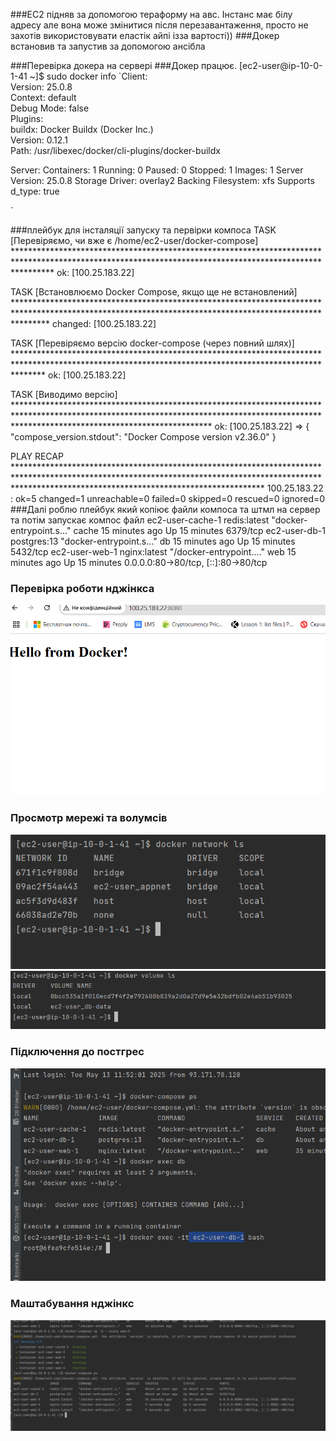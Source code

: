 ###EC2 підняв за допомогою тераформу на авс. 
Інстанс має білу адресу але вона може змінитися після перезавантаження, просто не захотів використовувати еластік айпі ізза вартості))
###Докер встановив та запустив за допомогою ансібла 

###Перевірка докера на сервері
###Докер працює.
[ec2-user@ip-10-0-1-41 ~]$ sudo docker info
`Client:                                                    
Version:    25.0.8                                        
Context:    default                                       
Debug Mode: false                                         
Plugins:                                                  
buildx: Docker Buildx (Docker Inc.)                      
Version:  0.12.1                                       
Path:     /usr/libexec/docker/cli-plugins/docker-buildx

Server:
Containers: 1
Running: 0
Paused: 0
Stopped: 1
Images: 1
Server Version: 25.0.8
Storage Driver: overlay2
Backing Filesystem: xfs
Supports d_type: true

`



###плейбук для інсталяції запуску та первірки компоса
TASK [Перевіряємо, чи вже є /home/ec2-user/docker-compose] ********************************************************************************************************************************************************
ok: [100.25.183.22]

TASK [Встановлюємо Docker Compose, якщо ще не встановлений] *******************************************************************************************************************************************************
changed: [100.25.183.22]

TASK [Перевіряємо версію docker-compose (через повний шлях)] ******************************************************************************************************************************************************
ok: [100.25.183.22]

TASK [Виводимо версію] ********************************************************************************************************************************************************************************************
ok: [100.25.183.22] => {
"compose_version.stdout": "Docker Compose version v2.36.0"
}

PLAY RECAP ********************************************************************************************************************************************************************************************************
100.25.183.22              : ok=5    changed=1    unreachable=0    failed=0    skipped=0    rescued=0    ignored=0
###Далі роблю плейбук який копіює файли компоса та штмл на сервер та потім запускає компос файл
ec2-user-cache-1   redis:latest   "docker-entrypoint.s…"   cache     15 minutes ago   Up 15 minutes   6379/tcp
ec2-user-db-1      postgres:13    "docker-entrypoint.s…"   db        15 minutes ago   Up 15 minutes   5432/tcp
ec2-user-web-1     nginx:latest   "/docker-entrypoint.…"   web       15 minutes ago   Up 15 minutes   0.0.0.0:80->80/tcp, [::]:80->80/tcp

### Перевірка роботи нджінкса
![](images/nginx.PNG)

### Просмотр мережі та волумсів 

![](images/network.PNG)
![](images/volume.PNG)
### Підключення до  постгрес
![](images/db.PNG)

### Маштабування нджінкс
![](images/3nginx.PNG)